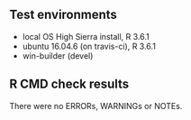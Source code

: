 ## Test environments
* local OS High Sierra install, R  3.6.1
* ubuntu 16.04.6 (on travis-ci), R 3.6.1
* win-builder (devel)

## R CMD check results
There were no ERRORs, WARNINGs or NOTEs.

